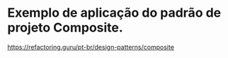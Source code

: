 # Exemplo de aplicação do padrão de projeto Composite.
 
https://refactoring.guru/pt-br/design-patterns/composite